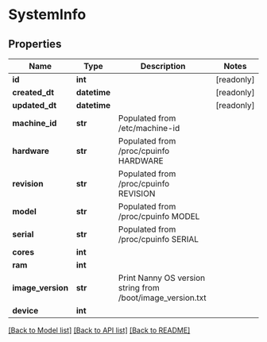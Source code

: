 # SystemInfo


## Properties
Name | Type | Description | Notes
------------ | ------------- | ------------- | -------------
**id** | **int** |  | [readonly] 
**created_dt** | **datetime** |  | [readonly] 
**updated_dt** | **datetime** |  | [readonly] 
**machine_id** | **str** | Populated from /etc/machine-id | 
**hardware** | **str** | Populated from /proc/cpuinfo HARDWARE | 
**revision** | **str** | Populated from /proc/cpuinfo REVISION | 
**model** | **str** | Populated from /proc/cpuinfo MODEL | 
**serial** | **str** | Populated from /proc/cpuinfo SERIAL | 
**cores** | **int** |  | 
**ram** | **int** |  | 
**image_version** | **str** | Print Nanny OS version string from /boot/image_version.txt | 
**device** | **int** |  | 

[[Back to Model list]](../README.md#documentation-for-models) [[Back to API list]](../README.md#documentation-for-api-endpoints) [[Back to README]](../README.md)


